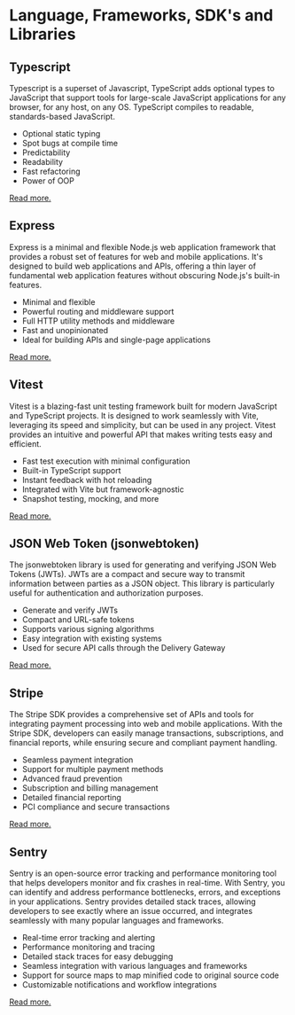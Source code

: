 # Language, Frameworks, SDK's and Libraries

## Typescript

Typescript is a superset of Javascript, TypeScript adds optional types to JavaScript that support tools for large-scale JavaScript applications for any browser, for any host, on any OS. TypeScript compiles to readable, standards-based JavaScript.

- Optional static typing
- Spot bugs at compile time
- Predictability
- Readability
- Fast refactoring
- Power of OOP

[Read more.](https://www.typescriptlang.org/)

## Express

Express is a minimal and flexible Node.js web application framework that provides a robust set of features for web and mobile applications. It's designed to build web applications and APIs, offering a thin layer of fundamental web application features without obscuring Node.js's built-in features.

- Minimal and flexible
- Powerful routing and middleware support
- Full HTTP utility methods and middleware
- Fast and unopinionated
- Ideal for building APIs and single-page applications

[Read more.](https://expressjs.com/)

## Vitest

Vitest is a blazing-fast unit testing framework built for modern JavaScript and TypeScript projects. It is designed to work seamlessly with Vite, leveraging its speed and simplicity, but can be used in any project. Vitest provides an intuitive and powerful API that makes writing tests easy and efficient.

- Fast test execution with minimal configuration
- Built-in TypeScript support
- Instant feedback with hot reloading
- Integrated with Vite but framework-agnostic
- Snapshot testing, mocking, and more

[Read more.](https://vitest.dev/)

## JSON Web Token (jsonwebtoken)

The jsonwebtoken library is used for generating and verifying JSON Web Tokens (JWTs). JWTs are a compact and secure way to transmit information between parties as a JSON object. This library is particularly useful for authentication and authorization purposes.

- Generate and verify JWTs
- Compact and URL-safe tokens
- Supports various signing algorithms
- Easy integration with existing systems
- Used for secure API calls through the Delivery Gateway

[Read more.](https://github.com/auth0/node-jsonwebtoken/)

## Stripe

The Stripe SDK provides a comprehensive set of APIs and tools for integrating payment processing into web and mobile applications. With the Stripe SDK, developers can easily manage transactions, subscriptions, and financial reports, while ensuring secure and compliant payment handling.

- Seamless payment integration
- Support for multiple payment methods
- Advanced fraud prevention
- Subscription and billing management
- Detailed financial reporting
- PCI compliance and secure transactions

[Read more.](https://docs.stripe.com/)

## Sentry

Sentry is an open-source error tracking and performance monitoring tool that helps developers monitor and fix crashes in real-time. With Sentry, you can identify and address performance bottlenecks, errors, and exceptions in your applications. Sentry provides detailed stack traces, allowing developers to see exactly where an issue occurred, and integrates seamlessly with many popular languages and frameworks.

- Real-time error tracking and alerting
- Performance monitoring and tracing
- Detailed stack traces for easy debugging
- Seamless integration with various languages and frameworks
- Support for source maps to map minified code to original source code
- Customizable notifications and workflow integrations

[Read more.](https://docs.sentry.io/)
